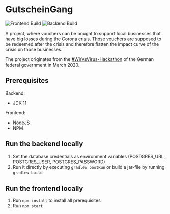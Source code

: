 # GutscheinGang
![Frontend Build](https://github.com/Corona-Killer/GutscheinGang/workflows/Build%20and%20Deploy%20Frontend%20to%20Azure/badge.svg)
![Backend Build](https://github.com/Corona-Killer/GutscheinGang/workflows/Build%20and%20Deploy%20Backend%20to%20Azure/badge.svg)

A project, where vouchers can be bought to support local businesses that have big losses during the Corona crisis. Those vouchers are supposed to be redeemed after the crisis and therefore flatten the impact curve of the crisis on those businesses.

The project originates from the <a href="https://wirvsvirushackathon.org/" target="_blank">#WirVsVirus-Hackathon</a> of the German federal government in March 2020.

## Prerequisites
Backend:
- JDK 11

Frontend:
- NodeJS
- NPM

## Run the backend locally
1. Set the database credentials as environment variables (POSTGRES_URL, POSTGRES_USER, POSTGRES_PASSWORD)
2. Run it directly by executing ```gradlew bootRun``` or build a jar-file by running ```gradlew build```

## Run the frontend locally
1. Run ```npm install``` to install all prerequisites
2. Run ```npm start```
